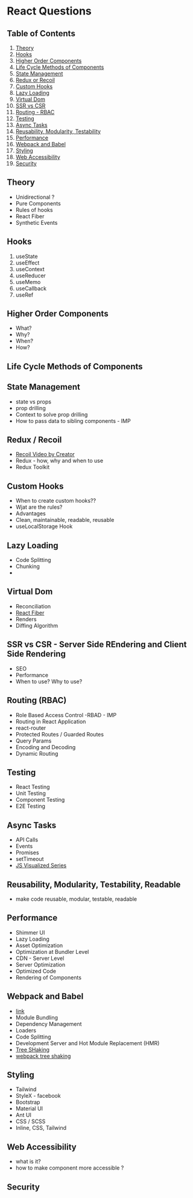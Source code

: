 # React Questions

## Table of Contents

1. [Theory](#theory)
2. [Hooks](#hooks)
3. [Higher Order Components](#hoc)
4. [Life Cycle Methods of Components](#lifecycle)
5. [State Management](#stateMgmt)
6. [Redux or Recoil](#redux)
7. [Custom Hooks](#customHooks)
8. [Lazy Loading](#lazyLoading)
9. [Virtual Dom](#virtualDom)
10. [SSR vs CSR](#ssr)
11. [Routing - RBAC](#rbac)
12. [Testing](#testing)
13. [Async Tasks](#asyncTasks)
14. [Reusability, Modularity, Testability](#reusability)
15. [Performance](#performance)
16. [Webpack and Babel](#webpack)
17. [Styling](#styling)
18. [Web Accessibility](#a11y)
19. [Security](#security)

## Theory <a id="theory"></a>

- Unidirectional ?
- Pure Components
- Rules of hooks
- React Fiber
- Synthetic Events

## Hooks <a id="hooks"></a>

1. useState
2. useEffect
3. useContext
4. useReducer
5. useMemo
6. useCallback
7. useRef

## Higher Order Components <a id="hoc"></a>

- What?
- Why?
- When?
- How?

## Life Cycle Methods of Components <a id="lifecycle"></a>

## State Management <a id="stateMgmt"></a>

- state vs props
- prop drilling
- Context to solve prop drilling
- How to pass data to sibling components - IMP

## Redux / Recoil <a id="redux"></a>

- [Recoil Video by Creator](https://www.youtube.com/watch?v=_ISAA_Jt9kI)
- Redux - how, why and when to use
- Redux Toolkit

## Custom Hooks <a id="customHooks"></a>

- When to create custom hooks??
- Wjat are the rules?
- Advantages
- Clean, maintainable, readable, reusable
- useLocalStorage Hook

## Lazy Loading <a id="lazyLoading"></a>

- Code Splitting
- Chunking
- <Suspense>

## Virtual Dom <a id="virtualDom"></a>

- Reconciliation
- [React Fiber](https://www.youtube.com/watch?v=ZCuYPiUIONs)
- Renders
- Diffing Algorithm

## SSR vs CSR - Server Side REndering and Client Side Rendering <a id="ssr"></a>

- SEO
- Performance
- When to use? Why to use?

## Routing (RBAC) <a id="rbac"></a>

- Role Based Access Control -RBAD - IMP
- Routing in React Application
- react-router
- Protected Routes / Guarded Routes
- Query Params
- Encoding and Decoding
- Dynamic Routing

## Testing <a id="testing"></a>

- React Testing
- Unit Testing
- Component Testing
- E2E Testing

## Async Tasks <a id="asyncTasks"></a>

- API Calls
- Events
- Promises
- setTimeout
- [JS Visualized Series](https://dev.to/lydiahallie/javascript-visualized-event-loop-3dif)

## Reusability, Modularity, Testability, Readable <a id="reusability"></a>

- make code reusable, modular, testable, readable

## Performance <a id="performance"></a>

- Shimmer UI
- Lazy Loading
- Asset Optimization
- Optimization at Bundler Level
- CDN - Server Level
- Server Optimization
- Optimized Code
- Rendering of Components

## Webpack and Babel <a id="webpack"></a>

- [link](https://www.linkedin.com/pulse/what-webpack-babel-frontend-interview-questions-cpqkf?trk=article-ssr-frontend-pulse_more-articles_related-content-card)
- Module Bundling
- Dependency Management
- Loaders
- Code Splitting
- Development Server and Hot Module Replacement (HMR)
- [Tree SHaking](https://developer.mozilla.org/en-US/docs/Glossary/Tree_shaking)
- [webpack tree shaking](https://webpack.js.org/guides/tree-shaking/)

## Styling <a id="styling"></a>

- Tailwind
- StyleX - facebook
- Bootstrap
- Material UI
- Ant UI
- CSS / SCSS
- Inline, CSS, Tailwind

## Web Accessibility <a id="a11y"></a>

- what is it?
- how to make component more accessible ?

## Security <a id="security"></a>
